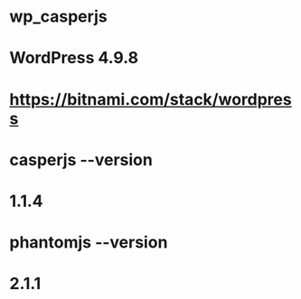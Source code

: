 # wp_casperjs
# WordPress 4.9.8
# https://bitnami.com/stack/wordpress
# casperjs --version
# 1.1.4
# phantomjs --version
# 2.1.1
# 
